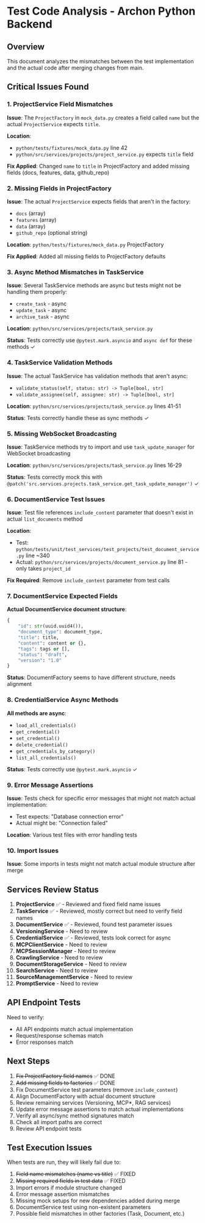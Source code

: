 # Test Code Analysis - Archon Python Backend

## Overview
This document analyzes the mismatches between the test implementation and the actual code after merging changes from main.

## Critical Issues Found

### 1. ProjectService Field Mismatches

**Issue**: The `ProjectFactory` in `mock_data.py` creates a field called `name` but the actual `ProjectService` expects `title`.

**Location**: 
- `python/tests/fixtures/mock_data.py` line 42
- `python/src/services/projects/project_service.py` expects `title` field

**Fix Applied**: Changed `name` to `title` in ProjectFactory and added missing fields (docs, features, data, github_repo)

### 2. Missing Fields in ProjectFactory

**Issue**: The actual `ProjectService` expects fields that aren't in the factory:
- `docs` (array)
- `features` (array) 
- `data` (array)
- `github_repo` (optional string)

**Location**: `python/tests/fixtures/mock_data.py` ProjectFactory

**Fix Applied**: Added all missing fields to ProjectFactory defaults

### 3. Async Method Mismatches in TaskService

**Issue**: Several TaskService methods are async but tests might not be handling them properly:
- `create_task` - async
- `update_task` - async
- `archive_task` - async

**Location**: `python/src/services/projects/task_service.py`

**Status**: Tests correctly use `@pytest.mark.asyncio` and `async def` for these methods ✓

### 4. TaskService Validation Methods

**Issue**: The actual TaskService has validation methods that aren't async:
- `validate_status(self, status: str) -> Tuple[bool, str]`
- `validate_assignee(self, assignee: str) -> Tuple[bool, str]`

**Location**: `python/src/services/projects/task_service.py` lines 41-51

**Status**: Tests correctly handle these as sync methods ✓

### 5. Missing WebSocket Broadcasting

**Issue**: TaskService methods try to import and use `task_update_manager` for WebSocket broadcasting

**Location**: `python/src/services/projects/task_service.py` lines 16-29

**Status**: Tests correctly mock this with `@patch('src.services.projects.task_service.get_task_update_manager')` ✓

### 6. DocumentService Test Issues

**Issue**: Test file references `include_content` parameter that doesn't exist in actual `list_documents` method

**Location**: 
- Test: `python/tests/unit/test_services/test_projects/test_document_service.py` line ~340
- Actual: `python/src/services/projects/document_service.py` line 81 - only takes `project_id`

**Fix Required**: Remove `include_content` parameter from test calls

### 7. DocumentService Expected Fields

**Actual DocumentService document structure**:
```python
{
    "id": str(uuid.uuid4()),
    "document_type": document_type,
    "title": title,
    "content": content or {},
    "tags": tags or [],
    "status": "draft",
    "version": "1.0"
}
```

**Status**: DocumentFactory seems to have different structure, needs alignment

### 8. CredentialService Async Methods

**All methods are async**:
- `load_all_credentials()`
- `get_credential()`
- `set_credential()` 
- `delete_credential()`
- `get_credentials_by_category()`
- `list_all_credentials()`

**Status**: Tests correctly use `@pytest.mark.asyncio` ✓

### 9. Error Message Assertions

**Issue**: Tests check for specific error messages that might not match actual implementation:
- Test expects: "Database connection error"
- Actual might be: "Connection failed"

**Location**: Various test files with error handling tests

### 10. Import Issues

**Issue**: Some imports in tests might not match actual module structure after merge

## Services Review Status

1. **ProjectService** ✅ - Reviewed and fixed field name issues
2. **TaskService** ✅ - Reviewed, mostly correct but need to verify field names
3. **DocumentService** ✅ - Reviewed, found test parameter issues
4. **VersioningService** - Need to review
5. **CredentialService** ✅ - Reviewed, tests look correct for async
6. **MCPClientService** - Need to review
7. **MCPSessionManager** - Need to review
8. **CrawlingService** - Need to review
9. **DocumentStorageService** - Need to review
10. **SearchService** - Need to review
11. **SourceManagementService** - Need to review
12. **PromptService** - Need to review

## API Endpoint Tests

Need to verify:
- All API endpoints match actual implementation
- Request/response schemas match
- Error responses match

## Next Steps

1. ~~Fix ProjectFactory field names~~ ✅ DONE
2. ~~Add missing fields to factories~~ ✅ DONE
3. Fix DocumentService test parameters (remove `include_content`)
4. Align DocumentFactory with actual document structure
5. Review remaining services (Versioning, MCP*, RAG services)
6. Update error message assertions to match actual implementations
7. Verify all async/sync method signatures match
8. Check all import paths are correct
9. Review API endpoint tests

## Test Execution Issues

When tests are run, they will likely fail due to:
1. ~~Field name mismatches (name vs title)~~ ✅ FIXED
2. ~~Missing required fields in test data~~ ✅ FIXED
3. Import errors if module structure changed
4. Error message assertion mismatches
5. Missing mock setups for new dependencies added during merge
6. DocumentService test using non-existent parameters
7. Possible field mismatches in other factories (Task, Document, etc.)